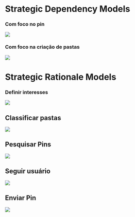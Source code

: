 # Strategic Dependency Models

### Com foco no pin
![](img/general_dependency.png)

### Com foco na criação de pastas

![](img/folder_dependency.png)

# Strategic Rationale Models

### Definir interesses
![](img/rationale_definir_interesses.png)

## Classificar pastas
![](img/Rationale-Classificar_Pastas.png)

## Pesquisar Pins
![](img/iStar_Rationale_Pesquisar_Por_Foto.png)

## Seguir usuário
![](img/rationale_seguir_usuario.png)

## Enviar Pin

![](img/istar-enviar-pin.png)

